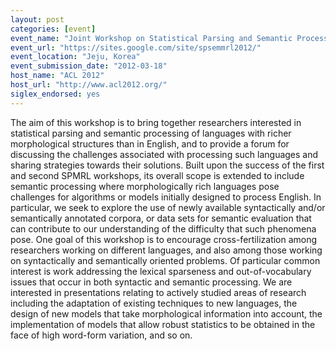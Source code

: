 ```yaml
---
layout: post
categories: [event]
event_name: "Joint Workshop on Statistical Parsing and Semantic Processing of Morphologically Rich Languages (SP-Sem-MRL 2012)"
event_url: "https://sites.google.com/site/spsemmrl2012/"
event_location: "Jeju, Korea"
event_submission_date: "2012-03-18"
host_name: "ACL 2012"
host_url: "http://www.acl2012.org/"
siglex_endorsed: yes
---
```

The aim of this workshop is to bring together researchers interested in statistical parsing and semantic processing of languages with richer morphological structures than in English, and to provide a forum for discussing the challenges associated with processing such languages and sharing strategies towards their solutions. Built upon the success of the first and second SPMRL workshops, its overall scope is extended to include semantic processing where morphologically rich languages pose challenges for algorithms or models initially designed to process English. In particular, we seek to explore the use of newly available syntactically and/or semantically annotated corpora, or data sets for semantic evaluation that can contribute to our understanding of the difficulty that such phenomena pose. One goal of this workshop is to encourage cross-fertilization among researchers working on different languages, and also among those working on syntactically and semantically oriented problems. Of particular common interest is work addressing the lexical sparseness and out-of-vocabulary issues that occur in both syntactic and semantic processing. We are interested in presentations relating to actively studied areas of research including the adaptation of existing techniques to new languages, the design of new models that take morphological information into account, the implementation of models that allow robust statistics to be obtained in the face of high word-form variation, and so on.
